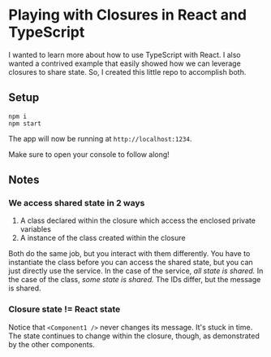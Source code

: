 # Playing with Closures in React and TypeScript
I wanted to learn more about how to use TypeScript with React. I also wanted a contrived example that easily showed how we can leverage closures to share state. So, I created this little repo to accomplish both.

## Setup
```
npm i
npm start
```
The app will now be running at `http://localhost:1234`.

Make sure to open your console to follow along!

## Notes
### We access shared state in 2 ways
1. A class declared within the closure which access the enclosed private variables
2. A instance of the class created within the closure

Both do the same job, but you interact with them differently. You have to instantiate the class before you can access the shared state, but you can just directly use the service. In the case of the service, *all state is shared.* In the case of the class, *some state is shared.* The IDs differ, but the message is shared. 

### Closure state != React state
Notice that `<Component1 />` never changes its message. It's stuck in time. The state continues to change within the closure, though, as demonstrated by the other components.